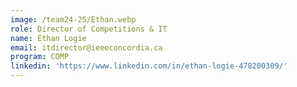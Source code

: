 ```yaml
---
image: /team24-25/Ethan.webp
role: Director of Competitions & IT
name: Ethan Logie
email: itdirector@ieeeconcordia.ca
program: COMP
linkedin: 'https://www.linkedin.com/in/ethan-logie-478200309/'
---
```


